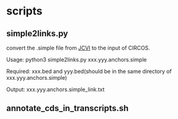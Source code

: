 # scripts

## simple2links.py

convert the .simple file from [JCVI](https://github.com/tanghaibao/jcvi) to the input of CIRCOS.

Usage: python3 simple2links.py xxx.yyy.anchors.simple

Required: xxx.bed and yyy.bed(should be in the same directory of xxx.yyy.anchors.simple)  

Output: xxx.yyy.anchors.simple_link.txt

## annotate_cds_in_transcripts.sh
